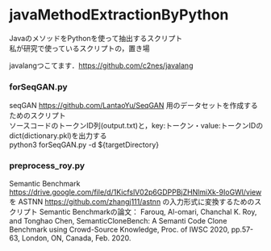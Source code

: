# javaMethodExtractionByPython

JavaのメソッドをPythonを使って抽出するスクリプト  
私が研究で使っているスクリプトの，置き場

javalangつこてます．<https://github.com/c2nes/javalang>

### forSeqGAN.py

seqGAN <https://github.com/LantaoYu/SeqGAN> 用のデータセットを作成するためのスクリプト  
ソースコードのトークンID列(output.txt)と，key:トークン・value:トークンIDのdict(dictionary.pkl)を出力する  
python3 forSeqGAN.py -d ${targetDirectory}  

### preprocess_roy.py

Semantic Benchmark <https://drive.google.com/file/d/1KicfslV02p6GDPPBjZHNlmiXk-9IoGWl/view> を ASTNN <https://github.com/zhangj111/astnn> の入力形式に変換するためのスクリプト
Semantic Benchmarkの論文： Farouq, Al-omari, Chanchal K. Roy, and Tonghao Chen, SemanticCloneBench: A Semanti Code Clone Benchmark using Crowd-Source Knowledge, Proc. of IWSC 2020, pp.57-63, London, ON, Canada, Feb. 2020.
